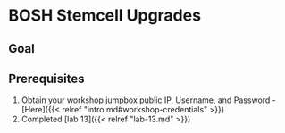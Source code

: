 # BOSH Stemcell Upgrades

## Goal

## Prerequisites

1. Obtain your workshop jumpbox public IP, Username, and Password - [Here]({{< relref "intro.md#workshop-credentials" >}})
1. Completed [lab 13]({{< relref "lab-13.md" >}})

##

